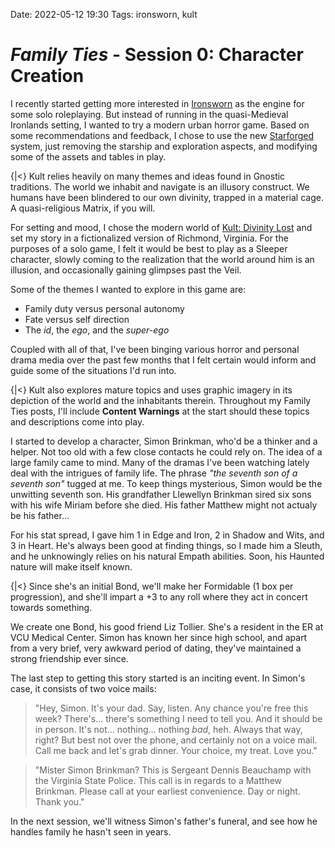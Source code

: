 Date: 2022-05-12 19:30
Tags: ironsworn, kult

# _Family Ties_ - Session 0: Character Creation
I recently started getting more interested in [Ironsworn](https://ironswornrpg.com) as the engine for some solo roleplaying. But instead of running in the quasi-Medieval Ironlands setting, I wanted to try a modern urban horror game. Based on some recommendations and feedback, I chose to use the new [Starforged](https://www.ironswornrpg.com/product-ironsworn-starforged) system, just removing the starship and exploration aspects, and modifying some of the assets and tables in play.

{|<} Kult relies heavily on many themes and ideas found in Gnostic traditions. The world we inhabit and navigate is an illusory construct. We humans have been blindered to our own divinity, trapped in a material cage. A quasi-religious Matrix, if you will.

For setting and mood, I chose the modern world of [Kult: Divinity Lost](https://kultdivinitylost.com) and set my story in a fictionalized version of Richmond, Virginia. For the purposes of a solo game, I felt it would be best to play as a Sleeper character, slowly coming to the realization that the world around him is an illusion, and occasionally gaining glimpses past the Veil.

Some of the themes I wanted to explore in this game are:

  * Family duty versus personal autonomy
  * Fate versus self direction
  * The _id_, the _ego_, and the _super-ego_ 

Coupled with all of that, I've been binging various horror and personal drama media over the past few months that I felt certain would inform and guide some of the situations I'd run into.

{|<} Kult also explores mature topics and uses graphic imagery in its depiction of the world and the inhabitants therein. Throughout my Family Ties posts, I'll include **Content Warnings** at the start should these topics and descriptions come into play.

I started to develop a character, Simon Brinkman, who'd be a thinker and a helper. Not too old with a few close contacts he could rely on. The idea of a large family came to mind. Many of the dramas I've been watching lately deal with the intrigues of family life. The phrase _"the seventh son of a seventh son"_ tugged at me. To keep things mysterious, Simon would be the unwitting seventh son. His grandfather Llewellyn Brinkman sired six sons with his wife Miriam before she died. His father Matthew might not actualy be his father…

For his stat spread, I gave him 1 in Edge and Iron, 2 in Shadow and Wits, and 3 in Heart. He's always been good at finding things, so I made him a Sleuth, and he unknowingly relies on his natural Empath abilities. Soon, his Haunted nature will make itself known.

{|<} Since she's an initial Bond, we'll make her Formidable (1 box per progression), and she'll impart a +3 to any roll where they act in concert towards something.

We create one Bond, his good friend Liz Tollier. She's a resident in the ER at VCU Medical Center. Simon has known her since high school, and apart from a very brief, very awkward period of dating, they've maintained a strong friendship ever since.

The last step to getting this story started is an inciting event. In Simon's case, it consists of two voice mails:

> "Hey, Simon. It's your dad. Say, listen. Any chance you're free this week? There's… there's something I need to tell you. And it should be in person. It's not… nothing… nothing _bad_, heh. Always that way, right? But best not over the phone, and certainly not on a voice mail. Call me back and let's grab dinner. Your choice, my treat. Love you."

> "Mister Simon Brinkman? This is Sergeant Dennis Beauchamp with the Virginia State Police. This call is in regards to a Matthew Brinkman. Please call at your earliest convenience. Day or night. Thank you."

In the next session, we'll witness Simon's father's funeral, and see how he handles family he hasn't seen in years.